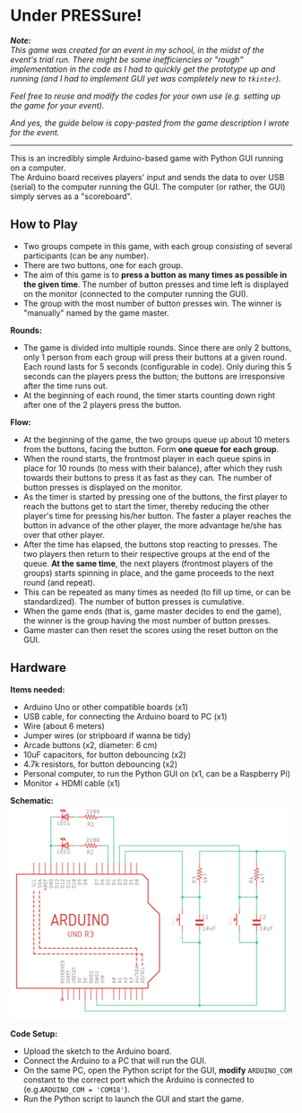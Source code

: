 # Under PRESSure!

***Note:***  
*This game was created for an event in my school, in the midst of the event's trial run. There might be some inefficiencies or
"rough" implementation in the code as I had to quickly get the prototype up and running (and I had to implement GUI yet was completely
new to `tkinter`).*  

*Feel free to reuse and modify the codes for your own use (e.g. setting up the game for your event).*  

*And yes, the guide below is copy-pasted from the game description I wrote for the event.*

---

This is an incredibly simple Arduino-based game with Python GUI running on a computer.  
The Arduino board receives players' input and sends the data to over USB (serial) to the computer running the GUI. The computer (or
rather, the GUI) simply serves as a "scoreboard".

## How to Play
* Two groups compete in this game, with each group consisting of several participants (can be any number).
* There are two buttons, one for each group.
* The aim of this game is to **press a button as many times as possible in the given time**. The number of button presses and time left
is displayed on the monitor (connected to the computer running the GUI).
* The group with the most number of button presses win. The winner is "manually" named by the game master.  

**Rounds:**
* The game is divided into multiple rounds. Since there are only 2 buttons, only 1 person from each group will press their buttons
at a given round. Each round lasts for 5 seconds (configurable in code). Only during this 5 seconds can the players press the button;
the buttons are irresponsive after the time runs out.
* At the beginning of each round, the timer starts counting down right after one of the 2 players press the button.  

**Flow:**
* At the beginning of the game, the two groups queue up about 10 meters from the buttons, facing the button. Form **one queue for each
group**.
* When the round starts, the frontmost player in each queue spins in place for 10 rounds (to mess with their balance), after which they
rush towards their buttons to press it as fast as they can. The number of button presses is displayed on the monitor.
* As the timer is started by pressing one of the buttons, the first player to reach the buttons get to start the timer, thereby
reducing the other player's time for pressing his/her button. The faster a player reaches the button in advance of the other player,
the more advantage he/she has over that other player.
* After the time has elapsed, the buttons stop reacting to presses. The two players then return to their respective groups at the end
of the queue. **At the same time**, the next players (frontmost players of the groups) starts spinning in place, and the game proceeds
to the next round (and repeat).
* This can be repeated as many times as needed (to fill up time, or can be standardized). The number of button presses is cumulative.
* When the game ends (that is, game master decides to end the game), the winner is the group having the most number of button presses.
* Game master can then reset the scores using the reset button on the GUI.  

## Hardware
**Items needed:**
* Arduino Uno or other compatible boards (x1)
* USB cable, for connecting the Arduino board to PC (x1)
* Wire (about 6 meters)
* Jumper wires (or stripboard if wanna be tidy)
* Arcade buttons (x2, diameter: 6 cm)
* 10uF capacitors, for button debouncing (x2)
* 4.7k resistors, for button debouncing (x2)
* Personal computer, to run the Python GUI on (x1, can be a Raspberry Pi)
* Monitor + HDMI cable (x1)  

**Schematic:**
![under_pressure_schematic](image/under_pressure_schematic.png "Under PRESSure Schematic")

**Code Setup:**
* Upload the sketch to the Arduino board.
* Connect the Arduino to a PC that will run the GUI.
* On the same PC, open the Python script for the GUI, **modify** `ARDUINO_COM` constant to the correct port which the Arduino is
connected to (e.g.`ARDUINO_COM = 'COM18'`).
* Run the Python script to launch the GUI and start the game.

